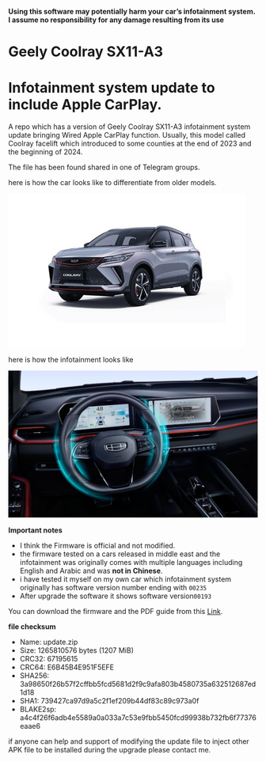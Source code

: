 **Using this software may potentially harm your car’s infotainment system. I assume no responsibility for any damage resulting from its use**

# Geely Coolray SX11-A3
# Infotainment system update to include Apple CarPlay.

A repo which has a version of Geely Coolray SX11-A3 infotainment system update bringing Wired Apple CarPlay function.
Usually, this model called Coolray facelift which introduced to some counties at the end of 2023 and the beginning of 2024.

The file has been found shared in one of Telegram groups. 

here is how the car looks like to differentiate from older models.

![Facelift](resources/coolrayfacelift.jpg)

here is how the infotainment looks like

![Facelift](resources/infotainment.jpg)

**Important notes**

 - I think the Firmware is official and not modified.
 - the firmware tested on a cars released in middle east and the infotainment was originally comes with multiple languages including English and Arabic and was **not in Chinese**. 
 - i have tested it myself on my own car which infotainment system originally has software version number ending with `00235`
 - After upgrade the software it shows software version`00193`

You can download the firmware and the PDF guide from this [Link](https://mega.nz/folder/4G0FiSJI#kYSL5spvA3UpBz8xa4nmcg).


**file checksum**

- Name: update.zip
- Size: 1265810576 bytes (1207 MiB)
- CRC32: 67195615
- CRC64: E6B45B4E951F5EFE
- SHA256: 3a98650f26b57f2cffbb5fcd5681d2f9c9afa803b4580735a632512687ed1d18
- SHA1: 739427ca97d9a5c2f1ef209b44df83c89c973a0f
- BLAKE2sp: a4c4f26f6adb4e5589a0a033a7c53e9fbb5450fcd99938b732fb6f77376eaae6


if anyone can help and support of modifying the update file to inject other APK file to be installed during the upgrade please contact me.
